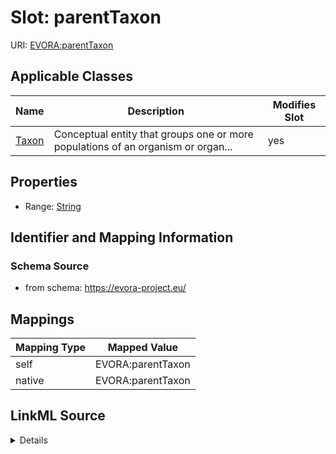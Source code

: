 

# Slot: parentTaxon



URI: [EVORA:parentTaxon](https://evora-project.eu/parentTaxon)



<!-- no inheritance hierarchy -->





## Applicable Classes

| Name | Description | Modifies Slot |
| --- | --- | --- |
| [Taxon](Taxon.md) | Conceptual entity that groups one or more populations of an organism or organ... |  yes  |







## Properties

* Range: [String](String.md)





## Identifier and Mapping Information







### Schema Source


* from schema: https://evora-project.eu/




## Mappings

| Mapping Type | Mapped Value |
| ---  | ---  |
| self | EVORA:parentTaxon |
| native | EVORA:parentTaxon |




## LinkML Source

<details>
```yaml
name: parentTaxon
from_schema: https://evora-project.eu/
rank: 1000
alias: parentTaxon
domain_of:
- Taxon
range: string

```
</details>
